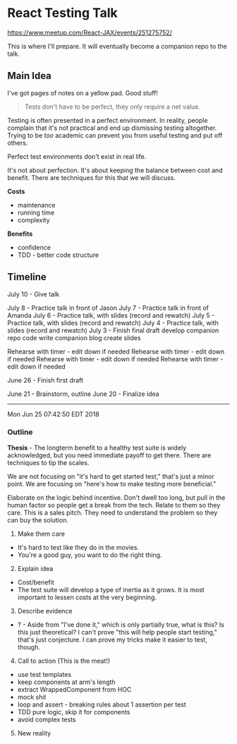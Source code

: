 # React Testing Talk

https://www.meetup.com/React-JAX/events/251275752/

This is where I'll prepare.  It will eventually become a companion repo to the
talk.


## Main Idea

I've got pages of notes on a yellow pad.  Good stuff!

> Tests don't have to be perfect, they only require a net value.


Testing is often presented in a perfect environment.  In reality, people
complain that it's not practical and end up dismissing testing altogether.
Trying to be _too_ academic can prevent you from useful testing and put off
others.

Perfect test environments don't exist in real life.

It's not about perfection.  It's about keeping the balance between cost and
benefit.  There are techniques for this that we will discuss.

**Costs**
* maintenance
* running time
* complexity

**Benefits**
* confidence
* TDD - better code structure


## Timeline

July 10 - Give talk

July 8 - Practice talk in front of Jason
July 7 - Practice talk in front of Amanda
July 6 - Practice talk, with slides (record and rewatch)
July 5 - Practice talk, with slides (record and rewatch)
July 4 - Practice talk, with slides (record and rewatch)
July 3 - Finish final draft
	develop companion repo code
	write companion blog
	create slides

  Rehearse with timer - edit down if needed
  Rehearse with timer - edit down if needed
  Rehearse with timer - edit down if needed
  Rehearse with timer - edit down if needed

June 26 - Finish first draft

June 21 - Brainstorm, outline
June 20 - Finalize idea

---
Mon Jun 25 07:42:50 EDT 2018


### Outline

**Thesis** - The longterm benefit to a healthy test suite is widely
acknowledged, but you need immediate payoff to get there.  There are techniques
to tip the scales.

We are not focusing on "it's hard to get started test," that's just a minor
point.  We are focusing on "here's how to make testing more beneficial."


Elaborate on the logic behind incentive.  Don't dwell too long, but pull in the
human factor so people get a break from the tech.  Relate to them so they care.
This is a sales pitch.  They need to understand the problem so they can buy the
solution.


1. Make them care
* It's hard to test like they do in the movies.
* You're a good guy, you want to do the right thing.

2. Explain idea
* Cost/benefit
* The test suite will develop a type of inertia as it grows.  It is most
  important to lessen costs at the very beginning.

3. Describe evidence
* ? - Aside from "I've done it," which is only partially true, what is this?
  Is this just theoretical?  I can't prove "this will help people start
  testing," that's just conjecture.  I can prove my tricks make it easier to
  test, though.

4. Call to action (This is the meat!)
* use test templates
* keep components at arm's length
* extract WrappedComponent from HOC
* mock shit
* loop and assert - breaking rules about 1 assertion per test
* TDD pure logic, skip it for components
* avoid complex tests

5. New reality
